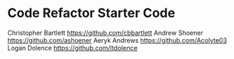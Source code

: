 # Code Refactor Starter Code

Christopher Bartlett https://github.com/cbbartlett
Andrew Shoener https://github.com/ashoener
Aeryk Andrews https://github.com/Acolyte03
Logan Dolence https://github.com/ltdolence